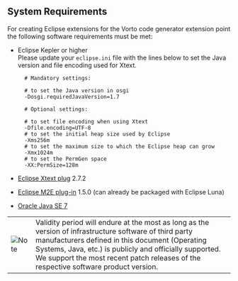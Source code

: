 ## System Requirements

For creating Eclipse extensions for the Vorto code generator extension point the following software requirements must be met:

- Eclipse Kepler or higher  
  Please update your `eclipse.ini` file with the lines below to set the Java version and file encoding used for Xtext.  

        # Mandatory settings:

        # to set the Java version in osgi
        -Dosgi.requiredJavaVersion=1.7

        # Optional settings:    

        # to set file encoding when using Xtext   
        -Dfile.encoding=UTF-8   
        # to set the initial heap size used by Eclipse
        -Xms256m
        # to set the maximum size to which the Eclipse heap can grow   
        -Xmx1024m   
        # to set the PermGen space   
        -XX:PermSize=128m   
        
- [Eclipse Xtext plug](http://download.eclipse.org/modeling/tmf/xtext/updates/composite/releases/) 2.7.2

- [Eclipse M2E plug-in](http://download.eclipse.org/technology/m2e/releases) 1.5.0 (can already be packaged with Eclipse Luna)  

- [Oracle Java SE 7](http://www.oracle.com/technetwork/java/javase/downloads/)

<table class="note">
  <tr>
    <td class="notesign"><img src="../../images/Note_32.png", alt="Note"></td>
    <td>Validity period will endure at the most as long as the version of infrastructure software of third party manufacturers defined in this document (Operating Systems, Java, etc.) is publicly and officially supported.</br>
    We support the most recent patch releases of the respective software product version.</td>
  </tr>
</table>
